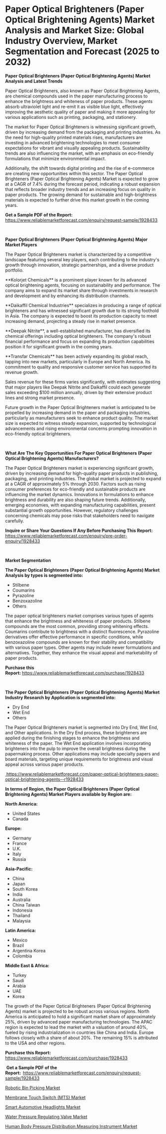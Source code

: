 <p><h1>Paper Optical Brighteners (Paper Optical Brightening Agents) Market Analysis and Market Size: Global Industry Overview, Market Segmentation and Forecast (2025 to 2032)</h1></p><p><strong>Paper Optical Brighteners (Paper Optical Brightening Agents) Market Analysis and Latest Trends</strong></p>
<p><p>Paper Optical Brighteners, also known as Paper Optical Brightening Agents, are chemical compounds used in the paper manufacturing process to enhance the brightness and whiteness of paper products. These agents absorb ultraviolet light and re-emit it as visible blue light, effectively improving the aesthetic quality of paper and making it more appealing for various applications such as printing, packaging, and stationery.</p><p>The market for Paper Optical Brighteners is witnessing significant growth, driven by increasing demand from the packaging and printing industries. As the need for high-quality printed materials rises, manufacturers are investing in advanced brightening technologies to meet consumer expectations for vibrant and visually appealing products. Sustainability trends are also influencing the market, with an emphasis on eco-friendly formulations that minimize environmental impact.</p><p>Additionally, the shift towards digital printing and the rise of e-commerce are creating new opportunities within this sector. The Paper Optical Brighteners (Paper Optical Brightening Agents) Market is expected to grow at a CAGR of 7.4% during the forecast period, indicating a robust expansion that reflects broader industry trends and an increasing focus on quality in paper products. The growing demand for sustainable and high-brightness materials is expected to further drive this market growth in the coming years.</p></p>
<p><strong>Get a Sample PDF of the Report:&nbsp;</strong> <a href="https://www.reliablemarketforecast.com/enquiry/request-sample/1928433?utm_campaign=2853&utm_medium=2&utm_source=Github&utm_content=ia&utm_term=29032025&utm_id=paper-optical-brighteners-paper-optical-brightening-agents">https://www.reliablemarketforecast.com/enquiry/request-sample/1928433</a></p>
<p>&nbsp;</p>
<p><strong>Paper Optical Brighteners (Paper Optical Brightening Agents) Major Market Players</strong></p>
<p><p>The Paper Optical Brighteners market is characterized by a competitive landscape featuring several key players, each contributing to the industry's growth through innovation, strategic partnerships, and a diverse product portfolio. </p><p>**Kolorjet Chemicals** is a prominent player known for its advanced optical brightening agents, focusing on sustainability and performance. The company aims to expand its market share through investments in research and development and by enhancing its distribution channels.</p><p>**Daikaffil Chemical Industries** specializes in producing a range of optical brighteners and has witnessed significant growth due to its strong foothold in Asia. The company is expected to boost its production capacity to meet increasing demand, projecting a steady rise in market presence.</p><p>**Deepak Nitrite**, a well-established manufacturer, has diversified its chemical offerings including optical brighteners. The company's robust financial performance and focus on expanding its production capabilities position it for significant growth in the coming years.</p><p>**Transfar Chemicals** has been actively expanding its global reach, tapping into new markets, particularly in Europe and North America. Its commitment to quality and responsive customer service has supported its revenue growth.</p><p>Sales revenue for these firms varies significantly, with estimates suggesting that major players like Deepak Nitrite and Daikaffil could each generate sales exceeding $100 million annually, driven by their extensive product lines and strong market presence.</p><p>Future growth in the Paper Optical Brighteners market is anticipated to be propelled by increasing demand in the paper and packaging industries, particularly as manufacturers seek to enhance product quality. The market size is expected to witness steady expansion, supported by technological advancements and rising environmental concerns prompting innovation in eco-friendly optical brighteners.</p></p>
<p>&nbsp;</p>
<p><strong>What Are The Key Opportunities For Paper Optical Brighteners (Paper Optical Brightening Agents) Manufacturers?</strong></p>
<p><p>The Paper Optical Brighteners market is experiencing significant growth, driven by increasing demand for high-quality paper products in publishing, packaging, and printing industries. The global market is projected to expand at a CAGR of approximately 5% through 2030. Factors such as rising consumer preferences for eco-friendly and sustainable products are influencing the market dynamics. Innovations in formulations to enhance brightness and durability are also shaping future trends. Additionally, emerging economies, with expanding manufacturing capabilities, present substantial growth opportunities. However, regulatory challenges concerning chemicals may pose risks that stakeholders need to navigate carefully.</p></p>
<p><strong>Inquire or Share Your Questions If Any Before Purchasing This Report:</strong> <a href="https://www.reliablemarketforecast.com/enquiry/pre-order-enquiry/1928433?utm_campaign=2853&utm_medium=2&utm_source=Github&utm_content=ia&utm_term=29032025&utm_id=paper-optical-brighteners-paper-optical-brightening-agents">https://www.reliablemarketforecast.com/enquiry/pre-order-enquiry/1928433</a></p>
<p>&nbsp;</p>
<p><strong>Market Segmentation</strong></p>
<p><strong>The Paper Optical Brighteners (Paper Optical Brightening Agents) Market Analysis by types is segmented into:</strong></p>
<p><ul><li>Stilbene</li><li>Coumarins</li><li>Pyrazoline</li><li>Benzoxazoline</li><li>Others</li></ul></p>
<p><p>The paper optical brighteners market comprises various types of agents that enhance the brightness and whiteness of paper products. Stilbene compounds are the most common, providing strong whitening effects. Coumarins contribute to brightness with a distinct fluorescence. Pyrazoline derivatives offer effective performance in specific conditions, while benzoxazoline compounds are known for their stability and compatibility with various paper types. Other agents may include newer formulations and alternatives. Together, they enhance the visual appeal and marketability of paper products.</p></p>
<p><strong>Purchase this Report:&nbsp;</strong><a href="https://www.reliablemarketforecast.com/purchase/1928433?utm_campaign=2853&utm_medium=2&utm_source=Github&utm_content=ia&utm_term=29032025&utm_id=paper-optical-brighteners-paper-optical-brightening-agents">https://www.reliablemarketforecast.com/purchase/1928433</a></p>
<p>&nbsp;</p>
<p><strong>The Paper Optical Brighteners (Paper Optical Brightening Agents) Market Industry Research by Application is segmented into:</strong></p>
<p><ul><li>Dry End</li><li>Wet End</li><li>Others</li></ul></p>
<p><p>The Paper Optical Brighteners market is segmented into Dry End, Wet End, and Other applications. In the Dry End process, these brighteners are applied during the finishing stages to enhance the brightness and whiteness of the paper. The Wet End application involves incorporating brighteners into the pulp to improve the overall brightness during the papermaking process. Other applications may include specialty papers and board materials, targeting unique requirements for brightness and visual appeal across various paper products.</p></p>
<p><a href="https://www.reliablemarketforecast.com/paper-optical-brighteners-paper-optical-brightening-agents--r1928433?utm_campaign=2853&utm_medium=2&utm_source=Github&utm_content=ia&utm_term=29032025&utm_id=paper-optical-brighteners-paper-optical-brightening-agents">&nbsp;https://www.reliablemarketforecast.com/paper-optical-brighteners-paper-optical-brightening-agents--r1928433</a></p>
<p><strong>In terms of Region, the Paper Optical Brighteners (Paper Optical Brightening Agents) Market Players available by Region are:</strong></p>
<p>
    <p> <strong> North America: </strong>
        <ul>
            <li>United States</li>
            <li>Canada</li>
        </ul>
        </p> 
    <p> <strong> Europe: </strong>
        <ul>
            <li>Germany</li>
            <li>France</li>
            <li>U.K.</li>
            <li>Italy</li>
            <li>Russia</li>
        </ul>
        </p> 
    <p> <strong> Asia-Pacific: </strong>
        <ul>
            <li>China</li>
            <li>Japan</li>
            <li>South Korea</li>
            <li>India</li>
            <li>Australia</li>
            <li>China Taiwan</li>
            <li>Indonesia</li>
            <li>Thailand</li>
            <li>Malaysia</li>
        </ul>
        </p> 
    <p> <strong> Latin America: </strong>
        <ul>
            <li>Mexico</li>
            <li>Brazil</li>
            <li>Argentina Korea</li>
            <li>Colombia</li>
        </ul>
        </p> 
    <p> <strong> Middle East & Africa: </strong>
        <ul>
            <li>Turkey</li>
            <li>Saudi</li>
            <li>Arabia</li>
            <li>UAE</li>
            <li>Korea</li>
        </ul>
    </p>
    </p>
<p><p>The growth of the Paper Optical Brighteners (Paper Optical Brightening Agents) market is projected to be robust across various regions. North America is anticipated to hold a significant market share of approximately 25%, driven by advanced paper manufacturing technologies. The APAC region is expected to lead the market with a valuation of around 40%, fueled by rising industrialization in countries like China and India. Europe follows closely with a share of about 20%. The remaining 15% is attributed to the USA and other regions.</p></p>
<p><strong>Purchase this Report: </strong><a href="https://www.reliablemarketforecast.com/purchase/1928433?utm_campaign=2853&utm_medium=2&utm_source=Github&utm_content=ia&utm_term=29032025&utm_id=paper-optical-brighteners-paper-optical-brightening-agents">https://www.reliablemarketforecast.com/purchase/1928433</a></p>
<p>&nbsp;<strong>Get a Sample PDF of the Report:&nbsp;&nbsp;</strong><a href="https://www.reliablemarketforecast.com/enquiry/request-sample/1928433?utm_campaign=2853&utm_medium=2&utm_source=Github&utm_content=ia&utm_term=29032025&utm_id=paper-optical-brighteners-paper-optical-brightening-agents">https://www.reliablemarketforecast.com/enquiry/request-sample/1928433</a></p>
<p><strong></strong></p>
<p><p><a href="https://github.com/koopalujale2/Market-Research-Report-List-1/blob/main/robotic-bin-picking-market.md?utm_campaign=2853&utm_medium=2&utm_source=Github&utm_content=ia&utm_term=29032025&utm_id=paper-optical-brighteners-paper-optical-brightening-agents">Robotic Bin Picking Market</a></p><p><a href="https://github.com/tineamonaya/Market-Research-Report-List-1/blob/main/membrane-touch-switch-mts-market.md?utm_campaign=2853&utm_medium=2&utm_source=Github&utm_content=ia&utm_term=29032025&utm_id=paper-optical-brighteners-paper-optical-brightening-agents">Membrane Touch Switch (MTS) Market</a></p><p><a href="https://github.com/lecaneidreks/Market-Research-Report-List-1/blob/main/smart-automotive-headlights-market.md?utm_campaign=2853&utm_medium=2&utm_source=Github&utm_content=ia&utm_term=29032025&utm_id=paper-optical-brighteners-paper-optical-brightening-agents">Smart Automotive Headlights Market</a></p><p><a href="https://github.com/molayrabeta/Market-Research-Report-List-1/blob/main/water-pressure-regulating-valve-market.md?utm_campaign=2853&utm_medium=2&utm_source=Github&utm_content=ia&utm_term=29032025&utm_id=paper-optical-brighteners-paper-optical-brightening-agents">Water Pressure Regulating Valve Market</a></p><p><a href="https://github.com/dukawashviro/Market-Research-Report-List-1/blob/main/human-body-pressure-distribution-measuring-instrument-market.md?utm_campaign=2853&utm_medium=2&utm_source=Github&utm_content=ia&utm_term=29032025&utm_id=paper-optical-brighteners-paper-optical-brightening-agents">Human Body Pressure Distribution Measuring Instrument Market</a></p></p>